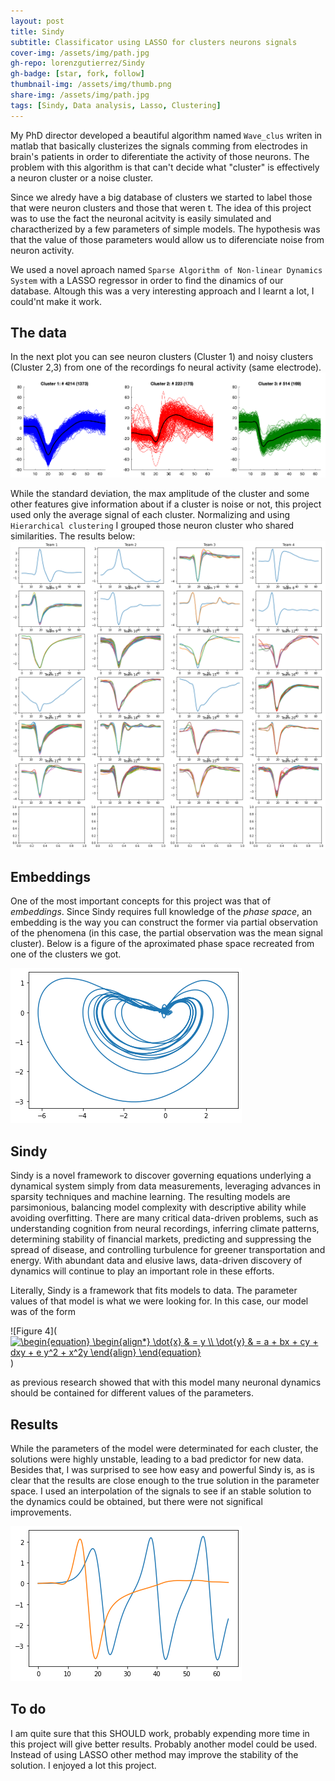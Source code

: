 ```yaml
---
layout: post
title: Sindy
subtitle: Classificator using LASSO for clusters neurons signals
cover-img: /assets/img/path.jpg
gh-repo: lorenzgutierrez/Sindy
gh-badge: [star, fork, follow]
thumbnail-img: /assets/img/thumb.png
share-img: /assets/img/path.jpg
tags: [Sindy, Data analysis, Lasso, Clustering]
---
```


My PhD director developed a beautiful algorithm named `Wave_clus` writen in matlab that basically clusterizes the signals comming from electrodes in brain's patients in order to diferentiate the activity of those neurons. The problem with this algorithm is that can't decide what "cluster" is effectively a neuron cluster or a noise cluster.

Since we alredy have a big database of clusters we started to label those that were neuron clusters and those that weren t. The idea of this project was to use the fact the neuronal acitvity is easily simulated and charactherized by a few parameters of simple models. The hypothesis was that the value of those parameters would allow us to diferenciate noise from neuron activity.

We used a novel aproach named `Sparse Algorithm of Non-linear Dynamics System` with a LASSO regressor in order to find the dinamics of our database. Altough this was a very interesting approach and I learnt a lot, I could'nt make it work.

## The data
In the next plot you can see neuron clusters (Cluster 1) and noisy clusters (Cluster 2,3) from one of the recordings fo neural activity (same electrode).
![Figure 1](/assets/Figuras/Clusters_example.png)

While the standard deviation, the max amplitude of the cluster and some other features give information about if a cluster is noise or not, this project used only the average signal of each cluster. Normalizing and using `Hierarchical clustering` I grouped those neuron cluster who shared similarities. The results below:
![Figure 2](/assets/Figuras/Hierarchical_clustering.png)

## Embeddings
One of the most important concepts for this project was that of *embeddings*. Since Sindy requires full knowledge of the *phase space*, an embedding is the way you can construct the former via partial observation of the phenomena (in this case, the partial observation was the mean signal cluster). Below is a figure of the aproximated phase space recreated from one of the clusters we got.

![Figure 3](/assets/Figuras/Embedding.png)

## Sindy
Sindy is a novel framework to discover governing equations underlying a dynamical system simply from data measurements, leveraging advances in sparsity techniques and machine learning. The resulting models are parsimonious, balancing model complexity with descriptive ability while avoiding overfitting. There are many critical data-driven problems, such as understanding cognition from neural recordings, inferring climate patterns, determining stability of financial markets, predicting and suppressing the spread of disease, and controlling turbulence for greener transportation and energy. With abundant data and elusive laws, data-driven discovery of dynamics will continue to play an important role in these efforts.

Literally, Sindy is a framework that fits models to data. The parameter values of that model is what we were looking for. In this case, our model was of the form

![Figure 4](<a href="https://www.codecogs.com/eqnedit.php?latex=\begin{equation}&space;\begin{align*}&space;\dot{x}&space;&&space;=&space;y&space;\\&space;\dot{y}&space;&&space;=&space;a&space;&plus;&space;bx&space;&plus;&space;cy&space;&plus;&space;dxy&space;&plus;&space;e&space;y^2&space;&plus;&space;x^2y&space;\end{align}&space;\end{equation}" target="_blank"><img src="https://latex.codecogs.com/gif.latex?\begin{equation}&space;\begin{align*}&space;\dot{x}&space;&&space;=&space;y&space;\\&space;\dot{y}&space;&&space;=&space;a&space;&plus;&space;bx&space;&plus;&space;cy&space;&plus;&space;dxy&space;&plus;&space;e&space;y^2&space;&plus;&space;x^2y&space;\end{align}&space;\end{equation}" title="\begin{equation} \begin{align*} \dot{x} & = y \\ \dot{y} & = a + bx + cy + dxy + e y^2 + x^2y \end{align} \end{equation}" /></a>)

as previous research showed that with this model many neuronal dynamics should be contained for different values of the parameters.

## Results
While the parameters of the model were determinated for each cluster, the solutions were highly unstable, leading to a bad predictor for new data. Besides that, I was surprised to see how easy and powerful Sindy is, as is clear that the results are close enough to the true solution in the parameter space. I used an interpolation of the signals to see if an stable solution to the dynamics could be obtained, but there were not significal improvements. 

![Figure 5](/assets/Figuras/Sindy_result.png)

## To do
I am quite sure that this SHOULD work, probably expending more time in this project will give better results. Probably another model could be used. Instead of using LASSO other method may improve the stability of the solution. I enjoyed a lot this project.






